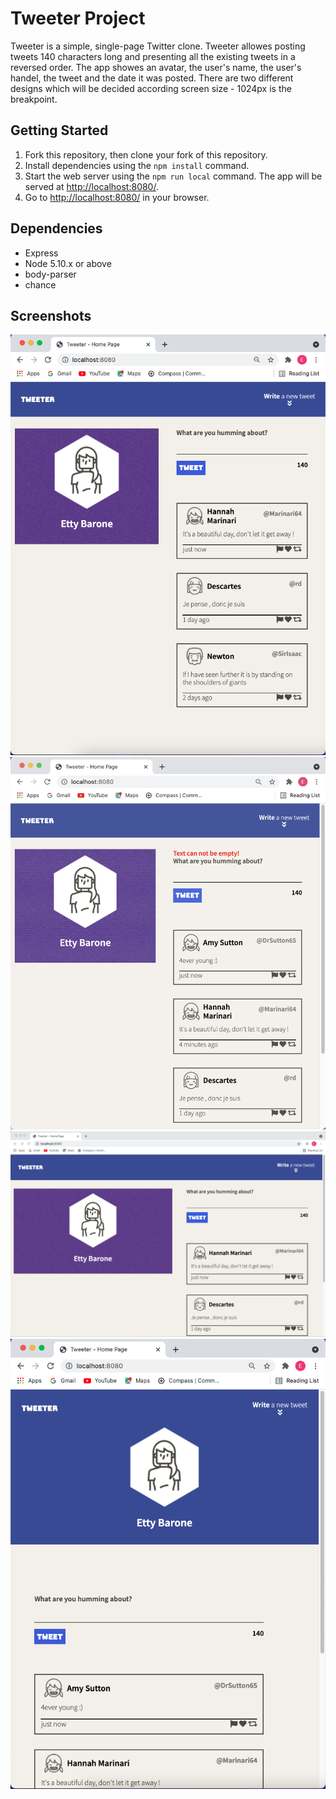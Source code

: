 # Tweeter Project

Tweeter is a simple, single-page Twitter clone.
Tweeter allowes posting tweets 140 characters long and presenting all the existing tweets in a reversed order.
The app showes an avatar, the user's name, the user's handel, the tweet and the date it was posted.
There are two different designs which will be decided according screen size - 1024px is the breakpoint.


## Getting Started

1. Fork this repository, then clone your fork of this repository.
2. Install dependencies using the `npm install` command.
3. Start the web server using the `npm run local` command. The app will be served at <http://localhost:8080/>.
4. Go to <http://localhost:8080/> in your browser.

## Dependencies

- Express
- Node 5.10.x or above
- body-parser
- chance

## Screenshots

![Twitter screen size 1024px ](docs/App_1024px.png)
![Twitter empty text error validation ](docs/App_empty_validation.png)
![Twitter New tweet](docs/App_tweet.png)
![Twitter screen size under 1024px ](docs/App_under_1024px.png)
